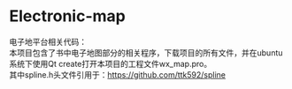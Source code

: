 # Electronic-map
 电子地平台相关代码：<br>
 本项目包含了书中电子地图部分的相关程序，下载项目的所有文件，并在ubuntu系统下使用Qt create打开本项目的工程文件wx_map.pro。<br>
 其中spline.h头文件引用于：https://github.com/ttk592/spline
 
 
 


